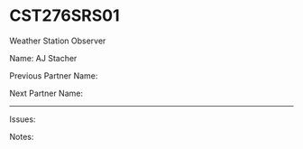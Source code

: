 # CST276SRS01

Weather Station Observer

Name: AJ Stacher

Previous Partner Name:

Next Partner Name:

---
Issues:


Notes:


###

